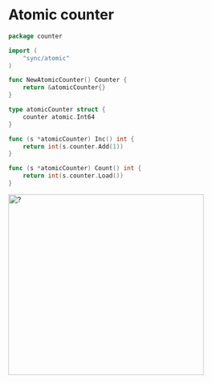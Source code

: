 # Atomic counter

```go
package counter

import (
	"sync/atomic"
)

func NewAtomicCounter() Counter {
	return &atomicCounter{}
}

type atomicCounter struct {
	counter atomic.Int64
}

func (s *atomicCounter) Inc() int {
	return int(s.counter.Add(1))
}

func (s *atomicCounter) Count() int {
	return int(s.counter.Load())
}

```

<img height="360" src="https://media.giphy.com/media/O6nT9DSoiUVYQ/giphy.gif" width="389" alt="?"/>